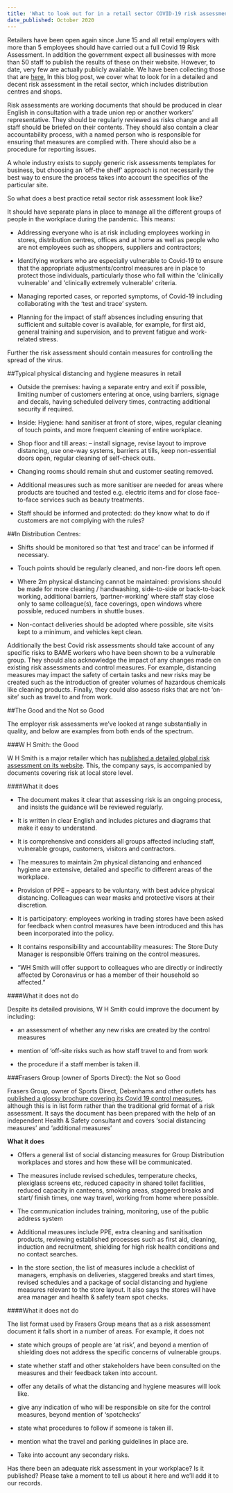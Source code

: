 ```yaml
---
title: 'What to look out for in a retail sector COVID-19 risk assessment'
date_published: October 2020
---
```


Retailers have been open again since June 15 and all retail employers with more than 5 employees should have carried out a full Covid 19 Risk Assessment. In addition the government expect all businesses with more than 50 staff to publish the results of these on their website. However, to date, very few are actually publicly available. We have been collecting those that are [ here.](https://covidsecurecheck.uk/) In this blog post, we cover what to look for in a detailed and decent risk assessment in the retail sector, which includes distribution centres and shops.

Risk assessments are working documents that should be produced in clear English in consultation with a trade union rep or another workers’ representative. They should be regularly reviewed as risks change and all staff should be briefed on their contents. They should also contain a clear accountability process, with a named person who is responsible for ensuring that measures are complied with. There should also be a procedure for reporting issues.

A whole industry exists to supply generic risk assessments templates for business, but choosing an ‘off-the shelf’ approach is not necessarily the best way to ensure the process takes into account the specifics of the particular site.

So what does a best practice retail sector risk assessment look like?

It should have separate plans in place to manage all the different groups of people in the workplace during the pandemic. This means:


* Addressing everyone who is at risk including employees working in stores, distribution centres, offices and at home as well as people who are not employees such as shoppers, suppliers and contractors;


* Identifying workers who are especially vulnerable to Covid-19 to ensure that the appropriate adjustments/control measures are in place to protect those individuals, particularly those who fall within the 'clinically vulnerable' and 'clinically extremely vulnerable' criteria.


* Managing reported cases, or reported symptoms, of Covid-19 including collaborating with the ‘test and trace’ system. 


* Planning for the impact of staff absences including ensuring that sufficient and suitable cover is available, for example, for first aid, general training and supervision, and to prevent fatigue and work-related stress.

Further the risk assessment should contain measures for controlling the spread of the virus.

##Typical physical distancing and hygiene measures in retail


* Outside the premises: having a separate entry and exit if possible, limiting number of customers entering at once, using barriers, signage and decals, having scheduled delivery times, contracting additional security if required.


* Inside: Hygiene: hand sanitiser at front of store, wipes, regular cleaning of touch points, and more frequent cleaning of entire workplace.


* Shop floor and till areas: – install signage, revise layout to improve distancing, use one-way systems, barriers at tills, keep non-essential doors open, regular cleaning of self-check outs.


* Changing rooms should remain shut and customer seating removed.


* Additional measures such as more sanitiser are needed for areas where products are touched and tested e.g. electric items and for close face-to-face services such as beauty treatments.


* Staff should be informed and protected: do they know what to do if customers are not complying with the rules?

##In Distribution Centres:


* Shifts should be monitored so that ‘test and trace’ can be informed if necessary.


* Touch points should be regularly cleaned, and non-fire doors left open.


* Where 2m physical distancing cannot be maintained: provisions should be made for more cleaning / handwashing, side-to-side or back-to-back working, additional barriers, ‘partner-working’ where staff stay close only to same colleague(s), face coverings, open windows where possible, reduced numbers in shuttle buses.


* Non-contact deliveries should be adopted where possible, site visits kept to a minimum, and vehicles kept clean.

Additionally the best Covid risk assessments should take account of any specific risks to BAME workers who have been shown to be a vulnerable group. They should also acknowledge the impact of any changes made on existing risk assessments and control measures. For example, distancing measures may impact the safety of certain tasks and new risks may be created such as the introduction of greater volumes of hazardous chemicals like cleaning products. Finally, they could also assess risks that are not ‘on-site’ such as travel to and from work.

##The Good and the Not so Good

The employer risk assessments we’ve looked at range substantially in quality, and below are examples from both ends of the spectrum.

###W H Smith: the Good

W H Smith is a major retailer which has [published a detailed global risk assessment on its website](https://www.whsmithplc.co.uk/sites/whsmith-corp/files/Press%20Releases%20and%20Reports/Store_RA_Coronavirus_10.%204%20July2020.pdf). This, the company says, is accompanied by documents covering risk at local store level.

####What it does


* The document makes it clear that assessing risk is an ongoing process, and insists the guidance will be reviewed regularly.


* It is written in clear English and includes pictures and diagrams that make it easy to understand.


* It is comprehensive and considers all groups affected including staff, vulnerable groups, customers, visitors and contractors.


* The measures to maintain 2m physical distancing and enhanced hygiene are extensive, detailed and specific to different areas of the workplace.


* Provision of PPE – appears to be voluntary, with best advice physical distancing. Colleagues can wear masks and protective visors at their discretion.


* It is participatory: employees working in trading stores have been asked for feedback when control measures have been introduced and this has been incorporated into the policy.


* It contains responsibility and accountability measures: The Store Duty Manager is responsible Offers training on the control measures.


* “WH Smith will offer support to colleagues who are directly or indirectly affected by Coronavirus or has a member of their household so affected.” 

####What it does not do

Despite its detailed provisions, W H Smith could improve the document by including:


* an assessment of whether any new risks are created by the control measures


* mention of ‘off-site risks such as how staff travel to and from work


* the procedure if a staff member is taken ill.

###Frasers Group (owner of Sports Direct): the Not so Good

Frasers Group, owner of Sports Direct, Debenhams and other outlets has [published a glossy brochure covering its Covid 19 control measures](https://www.sportsdirectplc.com/~/media/Files/S/Sports-Direct/documents/frasers-group-risk-assessment.pdf), although this is in list form rather than the traditional grid format of a risk assessment. It says the document has been prepared with the help of an independent Health & Safety consultant and covers ‘social distancing measures’ and ‘additional measures’

**What it does**


* Offers a general list of social distancing measures for Group Distribution workplaces and stores and how these will be communicated.


* The measures include revised schedules, temperature checks, plexiglass screens etc, reduced capacity in shared toilet facilities, reduced capacity in canteens, smoking areas, staggered breaks and start/ finish times, one way travel, working from home where possible.  


* The communication includes training, monitoring, use of the public address system


* Additional measures include PPE, extra cleaning and sanitisation products, reviewing established processes such as first aid, cleaning, induction and recruitment, shielding for high risk health conditions and no contact searches.


* In the store section, the list of measures include a checklist of managers, emphasis on deliveries, staggered breaks and start times, revised schedules and a package of social distancing and hygiene measures relevant to the store layout. It also says the stores will have area manager and health & safety team spot checks.

####What it does not do

The list format used by Frasers Group means that as a risk assessment document it falls short in a number of areas. For example, it does not


* state which groups of people are ‘at risk’, and beyond a mention of shielding does not address the specific concerns of vulnerable groups.


* state whether staff and other stakeholders have been consulted on the measures and their feedback taken into account.


* offer any details of what the distancing and hygiene measures will look like.


* give any indication of who will be responsible on site for the control measures, beyond mention of ‘spotchecks’


* state what procedures to follow if someone is taken ill.


* mention what the travel and parking guidelines in place are.


* Take into account any secondary risks.


Has there been an adequate risk assessment in your workplace? Is it published? Please take a moment to tell us about it here and we’ll add it to our records.

 

 
